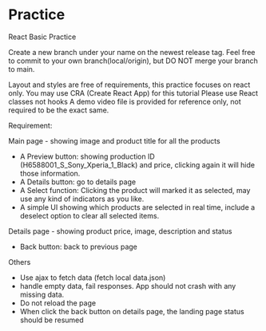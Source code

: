 # Practice
React Basic Practice

Create a new branch under your name on the newest release tag.
Feel free to commit to your own branch(local/origin), but DO NOT merge your branch to main.



Layout and styles are free of requirements, this practice focuses on react only.
You may use CRA (Create React App) for this tutorial
Please use React classes not hooks
A demo video file is provided for reference only, not required to be the exact same.



Requirement:

Main page - showing image and product title for all the products
- A Preview button: showing production ID (H6588001_S_Sony_Xperia_1_Black) and price, clicking again it will hide those information.
- A Details button: go to details page
- A Select function:  Clicking the product will marked it as selected, may use any kind of indicators as you like.
- A simple UI showing which products are selected in real time, include a deselect option to clear all selected items.

Details page - showing product price, image, description and status
- Back button: back to previous page

Others
- Use ajax to fetch data  (fetch local data.json)
- handle empty data, fail responses. App should not crash with any missing data.
- Do not reload the page
- When click the back button on details page, the landing page status should be resumed
